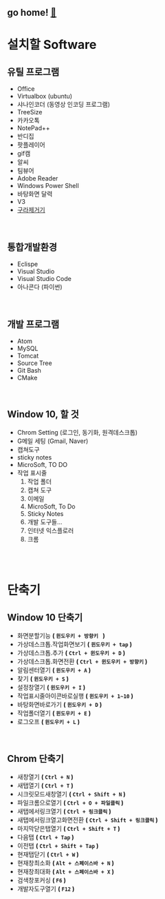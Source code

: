 
## go home! [:house_with_garden:](https://github.com/wnsgml972/midas_log)


# 설치할 Software


## 유틸 프로그램
- Office
- Virtualbox (ubuntu)
- 샤나인코더 (동영상 인코딩 프로그램)
- TreeSize
- 카카오톡
- NotePad++
- 반디집
- 팟플레이어
- gif캠
- 알씨
- 팀뷰어
- Adobe Reader
- Windows Power Shell
- 바탕화면 달력
- V3
- [구라제거기](https://teus.me/484)


<br/>

## 통합개발환경
- Eclispe
- Visual Studio
- Visual Studio Code
- 아나콘다 (파이썬)



<br/>

## 개발 프로그램
- Atom
- MySQL
- Tomcat
- Source Tree
- Git Bash
- CMake



<br/>

## Window 10, 할 것
- Chrom Setting (로그인, 동기화, 원격데스크톱)
- G메일 세팅 (Gmail, Naver)
- 캡쳐도구
- sticky notes
- MicroSoft, TO DO
- 작업 표시줄
  1. 작업 폴더
  2. 캡쳐 도구
  3. 이메일
  4. MicroSoft, To Do
  5. Sticky Notes
  6. 개발 도구들...
  7. 인터넷 익스플로러
  8. 크롬


<br/><br/>

# 단축기

## Window 10 단축기
* 화면분할기능 __( ```윈도우키 + 방향키 ``` )__
* 가상데스크톱.작업화면보기 __( ```윈도우키 + tap``` )__
* 가상데스크톱.추가 __( ```Ctrl + 윈도우키 + D``` )__
* 가상데스크톱.화면전환  __( ```Ctrl + 윈도우키 + 방향키``` )__
* 알림센터열기 __( ```윈도우키 + A``` )__
* 찾기 __( ```윈도우키 + S``` )__
* 설정창열기 __( ```윈도우키 + I``` )__
* 작업표시줄아이콘바로실행 __( ```윈도우키 + 1~10``` )__
* 바탕화면바로가기 __( ```윈도우키 + D``` )__
* 작업폴더열기 __( ```윈도우키 + E``` )__
* 로그오프 __( ```윈도우키 + L``` )__

<br/>

## Chrom 단축기
* 새창열기 __( ```Ctrl + N``` )__
* 새탭열기 __( ```Ctrl + T``` )__
* 시크릿모드새창열기 __( ```Ctrl + Shift + N``` )__
* 파일크롬으로열기  __( ```Ctrl + O + 파일클릭``` )__
* 새탭에서링크열기 __( ```Ctrl + 링크클릭``` )__
* 새탭에서링크열고화면전환 __( ```Ctrl + Shift + 링크클릭``` )__
* 마지막닫은탭열기 __( ```Ctrl + Shift + T``` )__
* 다음탭 __( ```Ctrl + Tap``` )__
* 이전탭 __( ```Ctrl + Shift + Tap``` )__
* 현재탭닫기 __( ```Ctrl + W``` )__
* 현재창최소화  __( ```Alt + 스페이스바 + N``` )__
* 현재창최대화 __( ```Alt + 스페이스바 + X``` )__
* 검색창포커싱  __( ```F6``` )__
* 개발자도구열기  __( ```F12``` )__
